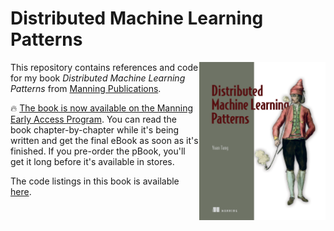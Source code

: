 # Distributed Machine Learning Patterns

<img align="right" src="images/book-front-cover.png" alt="book-front-cover" width="40%" height="10%">

This repository contains references and code for my book *Distributed Machine Learning Patterns* from [Manning Publications](https://www.manning.com/).

:fire: [The book is now available on the Manning Early Access Program](https://www.manning.com/books/distributed-machine-learning-patterns). You can read the book chapter-by-chapter while it's being written and get the final eBook as soon as it's finished. If you pre-order the pBook, you'll get it long before it's available in stores.

The code listings in this book is available [here](code).
